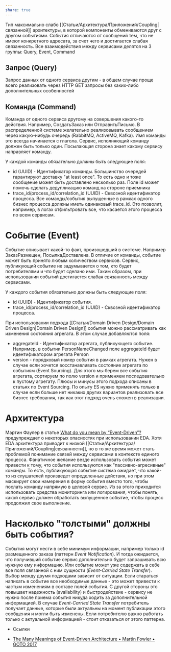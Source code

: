 ```yaml
---
share: true
---
```


Тип максимально слабо [[Статьи/Архитектура/Приложений/Coupling|связанной]] архитектуры, в которой компоненты обмениваются друг с другом событиями. События отличаются от сообщений тем, что не имеют конкретного адресата, за счет чего и достигается слабая связанность. 
Все взаимодействия между сервисами делятся на 3 группы: Query, Event, Command

## Запрос (Query)

Запрос данных от одного сервиса другим - в общем случае проще всего реализовать через HTTP GET запросы без каких-либо дополнительных особенностей

## Команда (Command)

Команда от одного сервиса другому на совершения какого-то действия. Например, СоздатьЗаказ или ОтправитьПисьмо. В распределенной системе желательно реализовывать сообщением через какую-нибудь очередь (RabbitMQ, ActiveMQ, Kafka). Имя команды это всегда начинается с глагола. Сервис, исполняющий команду должен быть только один. Посылающая сторона знает какому сервису направляет команду.

У каждой команды обязательно должны быть следующие поля:
- id (UUID) - Идентификатор команды. Большинство очередей гарантируют доставку "at least once". То есть одно и тоже сообщение может быть доставлено несколько раз. Поле id может помочь сделать дедупликацию команд на стороне приемника
- trace_id/process_id/correlation_id (UUID) - Сквозной идентификатор процесса. Все команды/события выпущенные в рамках одного бизнес процесса должны иметь одинаковый trace_id. Это позволит, например, в логах отфильтровать все, что касается этого процесса по всем сервисам.

# Событие (Event)

Событие описывает какой-то факт, произошедший в системе. Например ЗаказРазмещен, ПосылкаДоставлена. В отличие от команды, событие может быть принято любым количеством сервисов. Сервис, публикующий событие не задумывается о том, кто будет потребителями и что будет сделано ими. Таким образом, при использовании событий достигается слабая связанность между сервисами.

У каждого события обязательно должны быть следующие поля:
- id (UUID) - Идентификатор события.
- trace_id/process_id/correlation_id (UUID) - Сквозной идентификатор процесса.

При использовании подхода [[Статьи/Domain Driven Design/Domain Driven Design|Domain Driven Design]] события можно рассматривать как изменения состояния агрегата. В этом случае добавляются поля:
- aggregateId - Идентификатор агрегата, публикующего событие. Например, в событии PersonNameChanged поле aggregateId будет идентификатором агрегата Person
- version - порядковый номер события в рамках агрегата. Нужен в случае если хочется восстанавливать состояние агрегата по событиям (Event Sourcing). Для этого мы берем все события агрегата, сортируем по полю version и применяем последовательно к пустому агрегату. Плюсы и минусы этого подхода описаны в статьях по Event Sourcing. По опыту ES нужно применять только в случае если больше нет никаких других вариантов реализовать все бизнес требования, так как этот подход очень сложен в реализации.

# Архитектура

Мартин Фаулер в статье [What do you mean by “Event-Driven”?](https://martinfowler.com/articles/201701-event-driven.html) предупреждает о некоторых опасностях при использовании EDA. Хотя EDA архитектура приводит к низкой [[Статьи/Архитектура/Приложений/Coupling|связанности]], но в то же время может стать проблемой понимание связей между сервисами в контексте единого процесса. Фанатичное желание везде использовать события может привести к тому, что события используются как "пассивно-агресивные" команды. То есть, публикующая событие система ожидает, что какой-то из слушателей произведет определенные действия, но при этом маскирует свои намерения в форму события вместо того, чтобы послать команду напрямую в целевой сервис. Из за этого приходится использовать средства мониторинга или логирования, чтобы понять, какой сервис должен обработать выпущенное событие, чтобы процесс продолжил свое выполнение.

# Насколько "толстыми" должны быть события?

События могут нести в себе минимум информации, например только id размещенного заказа (паттерн *Event Notification*). И тогда ожидается, что получивший событие сервис дополнительно будет запрашивать всю нужную ему информацию. Или событие может уже содержать в себе все поля связанной с ним сущности (*Event-Carried State Transfer*). Выбор между двумя подходами зависит от ситуации. Если стараться напихать в событие все необходимые данные - это может привести к частым изменениям в составе полей события. С другой стороны это повышает надежность (availability) и быстродействие - сервису не нужно после приема события никуда ходить за дополнительной информацией.
В случае *Event-Carried State Transfer* потребитель получает данные, которые были актуальны на момент публикации этого сообщения и могли быть изменены. Если потребителю важно работать только с актуальной информацией - стоит отказаться от этого паттерна.


* Ссылки
- [The Many Meanings of Event-Driven Architecture • Martin Fowler • GOTO 2017](https://www.youtube.com/watch?v=STKCRSUsyP0)
